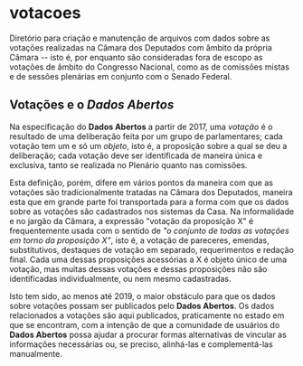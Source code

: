 # votacoes
Diretório para criação e manutenção de arquivos com dados sobre as votações realizadas na Câmara dos Deputados com âmbito da própria Câmara -- isto é, por enquanto são consideradas fora de escopo as votações de âmbito do Congresso Nacional, como as de comissões mistas e de sessões plenárias em conjunto com o Senado Federal.

## Votações e o _Dados Abertos_

Na especificação do **Dados Abertos** a partir de 2017, uma _votação_ é o resultado de uma deliberação feita por um grupo de parlamentares; cada votação tem um e só um _objeto_, isto é, a proposição sobre a qual se deu a deliberação; cada votação deve ser identificada de maneira única e exclusiva, tanto se realizada no Plenário quanto nas comissões.

Esta definição, porém, difere em vários pontos da maneira com que as votações são tradicionalmente tratadas na Câmara dos Deputados, maneira esta que em grande parte foi transportada para a forma com que os dados sobre as votações são cadastrados nos sistemas da Casa. Na informalidade e no jargão da Câmara, a expressão "votação da proposição X" é frequentemente usada com o sentido de _"o conjunto de todas as votações em torno da proposição X"_, isto é, a votação de pareceres, emendas, substitutivos, destaques de votação em separado, requerimentos e redação final. Cada uma dessas proposições acessórias a X é objeto único de uma votação, mas muitas dessas votações e dessas proposições não são identificadas individualmente, ou nem mesmo cadastradas.

Isto tem sido, ao menos até 2019, o maior obstáculo para que os dados sobre votações possam ser publicados pelo **Dados Abertos**. Os dados relacionados a votações são aqui publicados, praticamente no estado em que se encontram, com a intenção de que a comunidade de usuários do **Dados Abertos** possa ajudar a procurar formas alternativas de vincular as informações necessárias ou, se preciso, alinhá-las e complementá-las manualmente.

